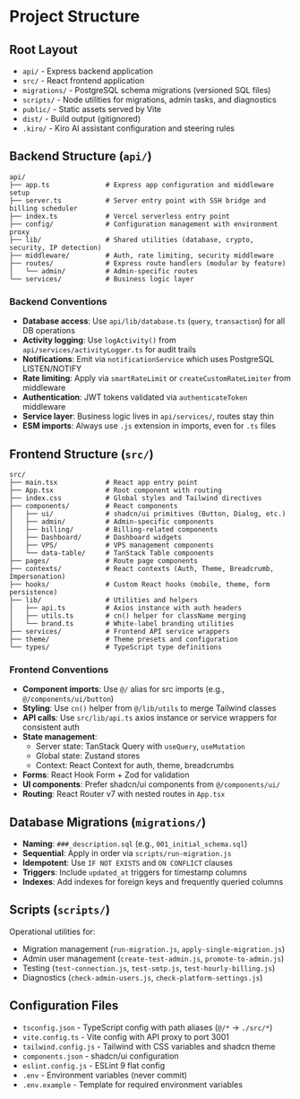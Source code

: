 # Project Structure

## Root Layout

- `api/` - Express backend application
- `src/` - React frontend application
- `migrations/` - PostgreSQL schema migrations (versioned SQL files)
- `scripts/` - Node utilities for migrations, admin tasks, and diagnostics
- `public/` - Static assets served by Vite
- `dist/` - Build output (gitignored)
- `.kiro/` - Kiro AI assistant configuration and steering rules

## Backend Structure (`api/`)

```
api/
├── app.ts              # Express app configuration and middleware setup
├── server.ts           # Server entry point with SSH bridge and billing scheduler
├── index.ts            # Vercel serverless entry point
├── config/             # Configuration management with environment proxy
├── lib/                # Shared utilities (database, crypto, security, IP detection)
├── middleware/         # Auth, rate limiting, security middleware
├── routes/             # Express route handlers (modular by feature)
│   └── admin/          # Admin-specific routes
└── services/           # Business logic layer
```

### Backend Conventions

- **Database access**: Use `api/lib/database.ts` (`query`, `transaction`) for all DB operations
- **Activity logging**: Use `logActivity()` from `api/services/activityLogger.ts` for audit trails
- **Notifications**: Emit via `notificationService` which uses PostgreSQL LISTEN/NOTIFY
- **Rate limiting**: Apply via `smartRateLimit` or `createCustomRateLimiter` from middleware
- **Authentication**: JWT tokens validated via `authenticateToken` middleware
- **Service layer**: Business logic lives in `api/services/`, routes stay thin
- **ESM imports**: Always use `.js` extension in imports, even for `.ts` files

## Frontend Structure (`src/`)

```
src/
├── main.tsx            # React app entry point
├── App.tsx             # Root component with routing
├── index.css           # Global styles and Tailwind directives
├── components/         # React components
│   ├── ui/             # shadcn/ui primitives (Button, Dialog, etc.)
│   ├── admin/          # Admin-specific components
│   ├── billing/        # Billing-related components
│   ├── Dashboard/      # Dashboard widgets
│   ├── VPS/            # VPS management components
│   └── data-table/     # TanStack Table components
├── pages/              # Route page components
├── contexts/           # React contexts (Auth, Theme, Breadcrumb, Impersonation)
├── hooks/              # Custom React hooks (mobile, theme, form persistence)
├── lib/                # Utilities and helpers
│   ├── api.ts          # Axios instance with auth headers
│   ├── utils.ts        # cn() helper for className merging
│   └── brand.ts        # White-label branding utilities
├── services/           # Frontend API service wrappers
├── theme/              # Theme presets and configuration
└── types/              # TypeScript type definitions
```

### Frontend Conventions

- **Component imports**: Use `@/` alias for src imports (e.g., `@/components/ui/button`)
- **Styling**: Use `cn()` helper from `@/lib/utils` to merge Tailwind classes
- **API calls**: Use `src/lib/api.ts` axios instance or service wrappers for consistent auth
- **State management**: 
  - Server state: TanStack Query with `useQuery`, `useMutation`
  - Global state: Zustand stores
  - Context: React Context for auth, theme, breadcrumbs
- **Forms**: React Hook Form + Zod for validation
- **UI components**: Prefer shadcn/ui components from `@/components/ui/`
- **Routing**: React Router v7 with nested routes in `App.tsx`

## Database Migrations (`migrations/`)

- **Naming**: `###_description.sql` (e.g., `001_initial_schema.sql`)
- **Sequential**: Apply in order via `scripts/run-migration.js`
- **Idempotent**: Use `IF NOT EXISTS` and `ON CONFLICT` clauses
- **Triggers**: Include `updated_at` triggers for timestamp columns
- **Indexes**: Add indexes for foreign keys and frequently queried columns

## Scripts (`scripts/`)

Operational utilities for:
- Migration management (`run-migration.js`, `apply-single-migration.js`)
- Admin user management (`create-test-admin.js`, `promote-to-admin.js`)
- Testing (`test-connection.js`, `test-smtp.js`, `test-hourly-billing.js`)
- Diagnostics (`check-admin-users.js`, `check-platform-settings.js`)

## Configuration Files

- `tsconfig.json` - TypeScript config with path aliases (`@/*` → `./src/*`)
- `vite.config.ts` - Vite config with API proxy to port 3001
- `tailwind.config.js` - Tailwind with CSS variables and shadcn theme
- `components.json` - shadcn/ui configuration
- `eslint.config.js` - ESLint 9 flat config
- `.env` - Environment variables (never commit)
- `.env.example` - Template for required environment variables
